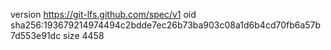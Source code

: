 version https://git-lfs.github.com/spec/v1
oid sha256:193679214974494c2bdde7ec26b73ba903c08a1d6b4cd70fb6a57b7d553e91dc
size 4458
